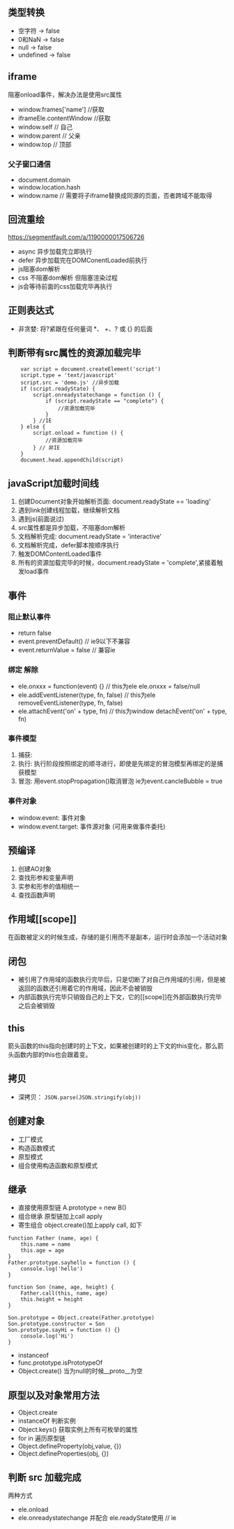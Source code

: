 ## 类型转换

- 空字符 -> false
- 0和NaN -> false
- null -> false
- undefined -> false

## iframe
阻塞onload事件，解决办法是使用src属性
- window.frames['name'] //获取
- iframeEle.contentWindow //获取
- window.self // 自己
- window.parent // 父亲
- window.top // 顶部

### 父子窗口通信
- document.domain
- window.location.hash
- window.name // 需要将子iframe替换成同源的页面，否者跨域不能取得

## 回流重绘

https://segmentfault.com/a/1190000017506726

- async 异步加载完立即执行
- defer 异步加载完在DOMConentLoaded前执行
- js阻塞dom解析
- css 不阻塞dom解析 但阻塞渲染过程
- js会等待前面的css加载完毕再执行

## 正则表达式
- 非贪婪: 将?紧跟在任何量词 *、 +、? 或 {} 的后面

## 判断带有src属性的资源加载完毕
```
	var script = document.createElement('script')
	script.type = 'text/javascript'
	script.src = 'demo.js' //异步加载
	if (script.readyState) { 
		script.onreadystatechange = function () {
			if (script.readyState == "complete") {
				//资源加载完毕
			}
		} //IE
	} else {
		script.onload = function () {
			//资源加载完毕
		} // 非IE
	}
	document.head.appendChild(script)
```

## javaScript加载时间线
1. 创建Document对象开始解析页面: document.readyState == 'loading'
2. 遇到link创建线程加载，继续解析文档
3. 遇到js(前面说过)
4. src属性都是异步加载，不阻塞dom解析
5. 文档解析完成: document.readyState = 'interactive'
7. 文档解析完成，defer脚本按顺序执行
8. 触发DOMContentLoaded事件
9. 所有的资源加载完毕的时候，document.readyState = 'complete',紧接着触发load事件


## 事件
### 阻止默认事件
- return false
- event.preventDefault() // ie9以下不兼容
- event.returnValue = false // 兼容ie
### 绑定 解除
- ele.onxxx = function(event) {} // this为ele           ele.onxxx = false/null
- ele.addEventListener(type, fn, false) // this为ele    removeEventListener(type, fn, false)
- ele.attachEvent('on' + type, fn) // this为window      detachEvent('on' + type, fn)

### 事件模型

1. 捕获: 
2. 执行: 执行阶段按照绑定的顺寻进行，即使是先绑定的冒泡模型再绑定的是捕获模型
3. 冒泡: 用event.stopPropagation()取消冒泡 ie为event.cancleBubble = true

### 事件对象 

- window.event: 事件对象
- window.event.target: 事件源对象 (可用来做事件委托)

## 预编译
1. 创建AO对象
2. 查找形参和变量声明
3. 实参和形参的值相统一
4. 查找函数声明

## 作用域[[scope]]

在函数被定义的时候生成，存储的是引用而不是副本，运行时会添加一个活动对象

## 闭包

- 被引用了作用域的函数执行完毕后，只是切断了对自己作用域的引用，但是被返回的函数还引用着它的作用域，因此不会被销毁
- 内部函数执行完毕只销毁自己的上下文，它的[[scope]]在外部函数执行完毕之后会被销毁

## this

箭头函数的this指向创建时的上下文，如果被创建时的上下文的this变化，那么箭头函数内部的this也会跟着变。

## 拷贝
- 深拷贝： `JSON.parse(JSON.stringify(obj))`

## 创建对象
- 工厂模式
- 构造函数模式
- 原型模式
- 组合使用构造函数和原型模式

## 继承

- 直接使用原型链  A.prototype = new B()
- 组合继承 原型链加上call apply
- 寄生组合 object.create()加上apply call, 如下
```
function Father (name, age) {
	this.name = name
	this.age = age
}
Father.prototype.sayhello = function () {
	console.log('hello')
}

function Son (name, age, height) {
	Father.call(this, name, age)
	this.height = height
}

Son.prototype = Object.create(Father.prototype)
Son.prototype.constructor = Son
Son.prototype.sayHi = function () {}
	console.log('Hi')
}

```

- instanceof
- func.prototype.isPrototypeOf
- Object.create() 当为null的时候__proto__为空

## 原型以及对象常用方法

- Object.create
- instanceOf 判断实例
- Object.keys() 获取实例上所有可枚举的属性
- for in 遍历原型链
- Object.defineProperty(obj,value, {})
- Object.defineProperties(obj, {})

## 判断 src 加载完成

两种方式
- ele.onload 
- ele.onreadystatechange 并配合 ele.readyState使用 // ie

